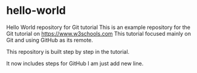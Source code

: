 # hello-world
Hello World repository for Git tutorial
This is an example repository for the Git tutorial on https://www.w3schools.com
This tutorial focused mainly on Git and using GitHub as its remote.

This repository is built step by step in the tutorial.

It now includes steps for GitHub
I am just add new line.
